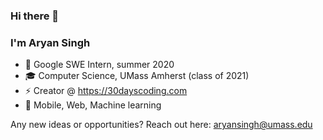 ### Hi there 👋

### I'm Aryan Singh

- 💼  Google SWE Intern, summer 2020
- 🎓  Computer Science, UMass Amherst (class of 2021)
- ⚡   Creator @ https://30dayscoding.com
- 🔆  Mobile, Web, Machine learning

Any new ideas or opportunities? Reach out here: aryansingh@umass.edu
